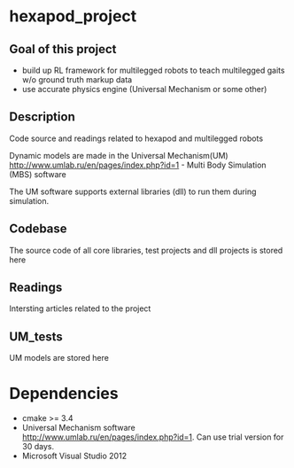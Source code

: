# hexapod_project
## Goal of this project

* build up RL framework for multilegged robots to teach multilegged gaits w/o ground truth markup data
* use accurate physics engine (Universal Mechanism or some other)

## Description
Code source and readings related to hexapod and multilegged robots

Dynamic models are made in the Universal Mechanism(UM) http://www.umlab.ru/en/pages/index.php?id=1 - Multi Body Simulation (MBS) software

The UM software supports external libraries (dll) to run them during simulation.

## Codebase
The source code of all core libraries, test projects and dll projects is stored here

## Readings
Intersting articles related to the project

## UM_tests
UM models are stored here

# Dependencies
* cmake >= 3.4
* Universal Mechanism software http://www.umlab.ru/en/pages/index.php?id=1. Can use trial version for 30 days.
* Microsoft Visual Studio 2012
